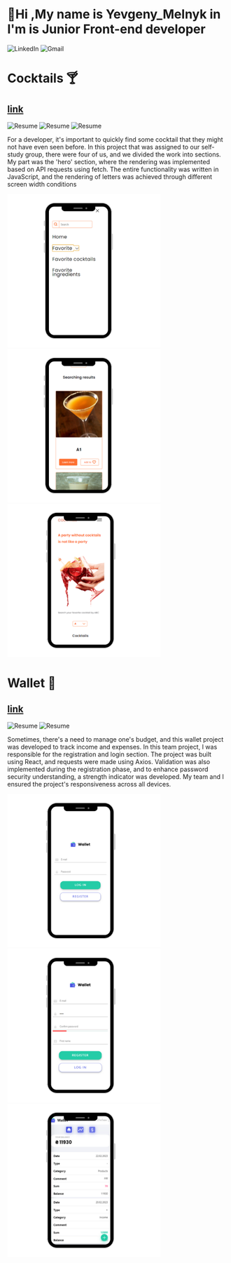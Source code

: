 
<!-- ![Resume](https://img.shields.io/badge/Resume-red?style=&logo=readme) -->
# 👋Hi ,My name is Yevgeny_Melnyk in l'm is Junior Front-end developer

![LinkedIn](https://img.shields.io/badge/LinkedIn-Yevgeny_Melnyk-blue?style=&logo=linkedin)
![Gmail](https://img.shields.io/badge/email-mgr58006@gmail.com-blue?style=&logo=gmail)

# Cocktails 🍸
## [link](https://github.com/Zhe1a/Cocktails)

![Resume](https://img.shields.io/badge/HTML-E34F26?style=&logo=html5)
![Resume](https://img.shields.io/badge/SASS-CC6699?style=&logo=sass)
![Resume](https://img.shields.io/badge/JS-F7DF1E?style=&logo=jss)

For a developer, it's important to quickly find some cocktail that they might not have even seen before. In this project that was assigned to our self-study group, there were four of us, and we divided the work into sections.
My part was the 'hero' section, where the rendering was implemented based on API requests using fetch. The entire functionality was written in JavaScript, and the rendering of letters was achieved through different screen width conditions

<div>
<img width="350" height="350" marginRight="10"  src="./img/cocktalis/cocktalis_1.png" alt="cocktalis"/>
<img width="350" height="350" marginRight="10" src="./img/cocktalis/cocktalis_3.png" alt="cocktalis"></img>
<img width="350" height="350" margin=""  src="./img/cocktalis/cocktelis_2.png" alt="cocktalis"></img></div>


# Wallet 👝
## [link](https://github.com/Zhe1a/Wallet)
![Resume](https://img.shields.io/badge/React-61DAFB?style=&logo=react)
![Resume](https://img.shields.io/badge/SASS-CC6699?style=&logo=sass)



Sometimes, there's a need to manage one's budget, and this wallet project was developed to track income and expenses. In this team project, I was responsible for the registration and login section. The project was built using React, and requests were made using Axios.
Validation was also implemented during the registration phase, and to enhance password security understanding, a strength indicator was developed. My team and I ensured the project's responsiveness across all devices.



<img width="350" height="350" src="./img/wallet/wallet_1.png" alt="wallet"/><img width="350" height="350" src="./img/wallet/wallet_2.png" alt="wallet"></img><img width="350" height="350" src="./img/wallet/wallet_3.png" alt="wallet"></img>


<!--


**Zhe1a/Zhe1a** is a ✨ _special_ ✨ repository because its `README.md` (this file) appears on your GitHub profile.

Here are some ideas to get you started:

- 🔭 I’m currently working on ...
- 🌱 I’m currently learning ...
- 👯 I’m looking to collaborate on ...
- 🤔 I’m looking for help with ...
- 💬 Ask me about ...

- 📫 How to reach me: ...
- 😄 Pronouns: ...
- ⚡ Fun fact: ...!
2)

-->

